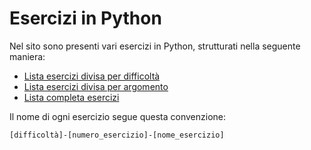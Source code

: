 # Esercizi in Python

Nel sito sono presenti vari esercizi in Python, strutturati nella seguente maniera:
- [Lista esercizi divisa per difficoltà](/categories) 
- [Lista esercizi divisa per argomento](/tags)
- [Lista completa esercizi](./esercizi/)

Il nome di ogni esercizio segue questa convenzione:

`[difficoltà]-[numero_esercizio]-[nome_esercizio]`
